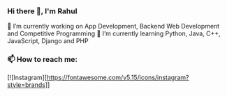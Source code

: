 ### Hi there 👋, I'm Rahul

🔭 I’m currently working on App Development, Backend Web Development and Competitive Programming
🌱 I’m currently learning Python, Java, C++, JavaScript, Django and PHP

### 📫 How to reach me:

[![Instagram][https://fontawesome.com/v5.15/icons/instagram?style=brands]]

<!--
**rahulsingh-20/rahulsingh-20** is a ✨ _special_ ✨ repository because its `README.md` (this file) appears on your GitHub profile.

Here are some ideas to get you started:

- 🔭 I’m currently working on ...
- 🌱 I’m currently learning ...
- 👯 I’m looking to collaborate on ...
- 🤔 I’m looking for help with ...
- 💬 Ask me about ...
- 📫 How to reach me: ...
- 😄 Pronouns: ...
- ⚡ Fun fact: ...
-->
